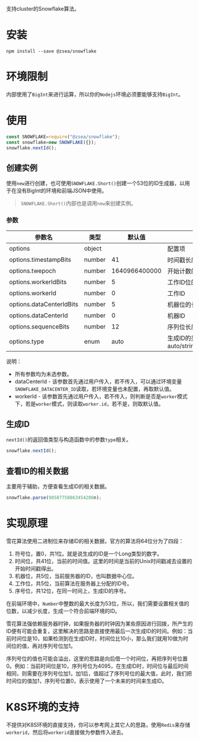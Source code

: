 支持cluster的Snowflake算法。

# 安装

```
npm install --save @zsea/snowflake
```
# 环境限制

内部使用了```BigInt```来进行运算，所以你的```Nodejs```环境必须要能够支持```BigInt```。

# 使用

```javascript
const SNOWFLAKE=require("@zsea/snowflake");
const snowflake=new SNOWFLAKE({});
snowflake.nextId();
```

## 创建实例

使用```new```进行创建，也可使用```SNOWFLAKE.Short()```创建一个53位的ID生成器，以用于在没有BigInt的环境和前端JSON中使用。

> ```SNOWFLAKE.Short()```内部也是调用```new```来创建实例。

### 参数

|参数名|类型|默认值|描述|
|---|---|---|---|
|options|object| | 配置项|
|options.timestampBits|number|41|时间戳长度，不能超过41|
|options.twepoch|number|1640966400000|开始计数的时间|
|options.workerIdBits|number|5|工作ID位的长度|
|options.workerId|number|0|工作ID|
|options.dataCenterIdBits|number|5|机器位的长度|
|options.dataCenterId|number|0|机器ID|
|options.sequenceBits|number|12|序列位长度|
|options.type|enum|auto|生成ID的类型，可选值：auto/string/bigint/number|

说明：
* 所有参数均为未选参数。
* dataCenterId - 该参数首先通过用户传入，若不传入，可以通过环境变量```SNOWFLAKE_DATACENTER_ID```读取，若环境变量也未配置，再取默认值。
* workerId - 该参数首先通过用户传入，若不传入，则判断是否是```worker```模式下，若是```worker```模式，则读取```worker.id```，若不是，则取默认值。


## 生成ID

```nextId()```的返回值类型与构造函数中的参数```type```相关。

```javascript
snowflake.nextId();
```

## 查看ID的相关数据

主要用于辅助，方便查看生成ID的相关数据。

```javascript
snowflake.parse(98587758863454208n);
```

# 实现原理

雪花算法使用二进制位来存储ID的相关数据，官方的算法将64位分为了四段：

1. 符号位，置0，共1位。就是说生成的ID是一个Long类型的数字。
2. 时间位，共41位，当前的时间值。这里的时间是当前的Unix时间戳减去设置的开始时间戳得出。
3. 机器位，共5位，当前服务器的ID，也叫数据中心位。
4. 工作位，共5位，当前算法在服务器上分配的ID号。
5. 序号位，共12位，在同一时间上，生成ID的序号。

在前端环境中，```Number```中整数的最大长度为53位，所以，我们需要设置相关值的位数，以减少长度，生成一个符合前端环境的ID。

雪花算法强依赖服务器时钟，如果服务器的时钟因为某些原因进行回拨，所产生的ID便有可能会重复，这里解决的思路是直接使用最后一次生成ID的时间。例如：当前时间位是10，如果检测到在生成ID时，时间位比10小，那么我们就用10做为时间位的值，再对序列号位加1。

序列号位的值也可能会溢出，这里的思路是向后借一个时间位，再把序列号位置0。例如：当前时间位是10，序列号位为4095，在生成ID时，时间位与最后时间相同，则需要在序列号位加1，加1后，值超过了序列号位的最大值，此时，我们把时间位的值加1，序列号位置0，表示使用了一个未来的时间来生成ID。

# K8S环境的支持

不提供对K8S环境的直接支持，你可以参考网上其它人的思路，使用```Redis```来存储```workerid```，然后将```workerid```直接做为参数传入进去。